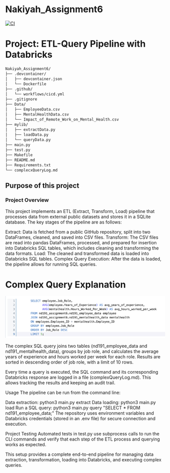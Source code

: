 # Nakiyah_Assignment6

[![CI](https://github.com/nogibjj/Nakiyah_Assignment6/actions/workflows/cicd.yml/badge.svg)](https://github.com/nogibjj/Nakiyah_Assignment6/actions/workflows/cicd.yml)

# Project: ETL-Query Pipeline with Databricks

```
Nakiyah_Assignment6/
├── .devcontainer/
│   ├── devcontainer.json
│   └── Dockerfile
├── .github/
│   └── workflows/cicd.yml
├── .gitignore
├── Data/
│   ├── EmployeeData.csv
│   ├── MentalHealthData.csv
│   └── Impact_of_Remote_Work_on_Mental_Health.csv
├── mylib/
│   ├── extractData.py
│   ├── loadData.py
│   └── queryData.py
├── main.py
├── test.py
├── Makefile
├── README.md
├── Requirements.txt
└── complecxQueryLog.md

```
## Purpose of this project

### Project Overview
This project implements an ETL (Extract, Transform, Load) pipeline that processes data from external public datasets and stores it in a SQLite database. The key stages of the pipeline are as follows:

Extract: Data is fetched from a public GitHub repository, split into two DataFrames, cleaned, and saved into CSV files.
Transform: The CSV files are read into pandas DataFrames, processed, and prepared for insertion into Databricks SQL tables, which includes cleaning and transforming the data formats.
Load: The cleaned and transformed data is loaded into Databricks SQL tables.
Complex Query Execution: After the data is loaded, the pipeline allows for running SQL queries. 

# Complex Query Explanation

![SQLQuery](SQLQuery.png)

The complex SQL query joins two tables (nd191_employee_data and nd191_mentalhealth_data), groups by job role, and calculates the average years of experience and hours worked per week for each role. Results are sorted in descending order of job role, with a limit of 10 rows.


Every time a query is executed, the SQL command and its corresponding Databricks response are logged in a file (complexQueryLog.md). This allows tracking the results and keeping an audit trail.

Usage
The pipeline can be run from the command line:

Data extraction: python3 main.py extract
Data loading: python3 main.py load
Run a SQL query: python3 main.py query "SELECT * FROM nd191_employee_data;"
The repository uses environment variables and Databricks credentials (stored in an .env file) for secure connection and execution.

Project Testing
Automated tests in test.py use subprocess calls to run the CLI commands and verify that each step of the ETL process and querying works as expected.

This setup provides a complete end-to-end pipeline for managing data extraction, transformation, loading into Databricks, and executing complex queries.

